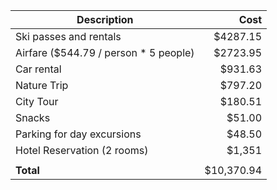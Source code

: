 | Description                           | Cost  |
| ------------------------------------- | -----:|
| Ski passes and rentals                |$4287.15|
| Airfare ($544.79 / person * 5 people) |$2723.95|
| Car rental                            |$931.63 |
| Nature Trip                           |$797.20 |
| City Tour                             |$180.51 | 
| Snacks                                |$51.00  |
| Parking for day excursions            |$48.50  |
| Hotel Reservation (2 rooms)           | $1,351 |
|                                       |        |
| **Total**                             |$10,370.94 |
